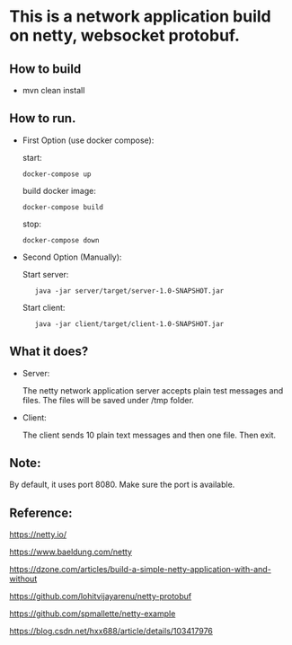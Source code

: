 # This is a network application build on netty, websocket protobuf.

## How to build
* mvn clean install

## How to run.
* First Option (use docker compose):
    
    start:
    
    `docker-compose up`
    
    build docker image:
    
    `docker-compose build`
    
    stop:
    
    `docker-compose down`
    
* Second Option (Manually):

    Start server:
    ```
       java -jar server/target/server-1.0-SNAPSHOT.jar
    ```
    Start client:
    ```
       java -jar client/target/client-1.0-SNAPSHOT.jar
    ```
  
 ## What it does?
 
 * Server:
 
    The netty network application server accepts plain test messages and files. 
    The files will be saved under /tmp folder.
 
 * Client:
 
    The client sends 10 plain text messages and then one file. Then exit.
 
 
## Note:

By default, it uses port 8080. Make sure the port is available.

## Reference:

https://netty.io/

https://www.baeldung.com/netty

https://dzone.com/articles/build-a-simple-netty-application-with-and-without

https://github.com/lohitvijayarenu/netty-protobuf

https://github.com/spmallette/netty-example

https://blog.csdn.net/hxx688/article/details/103417976
